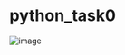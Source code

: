 # python_task0
![image](https://user-images.githubusercontent.com/85631158/121696443-c318ec00-cad4-11eb-8713-8d115217fd1c.png)
